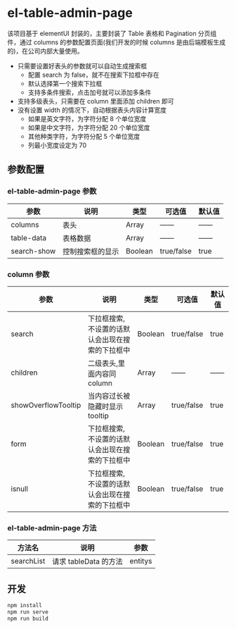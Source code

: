 # el-table-admin-page

该项目基于 elementUI 封装的，主要封装了 Table 表格和 Pagination 分页组件，通过 columns 的参数配置页面(我们开发的时候 columns 是由后端模板生成的)，在公司内部大量使用。

- 只需要设置好表头的参数就可以自动生成搜索框
  - 配置 search 为 false，就不在搜索下拉框中存在
  - 默认选择第一个搜索下拉框
  - 支持多条件搜索，点击加号就可以添加多条件
- 支持多级表头，只需要在 column 里面添加 children 即可
- 没有设置 width 的情况下，自动根据表头内容计算宽度
  - 如果是英文字符，为字符分配 8 个单位宽度
  - 如果是中文字符，为字符分配 20 个单位宽度
  - 其他种类字符，为字符分配 5 个单位宽度
  - 列最小宽度设定为 70

## 参数配置

### el-table-admin-page 参数

| 参数        | 说明             | 类型    | 可选值     | 默认值 |
| ----------- | ---------------- | ------- | ---------- | ------ |
| columns     | 表头             | Array   | ——         | ——     |
| table-data  | 表格数据         | Array   | ——         | ——     |
| search-show | 控制搜索框的显示 | Boolean | true/false | true   |

### column 参数

| 参数                | 说明                                            | 类型    | 可选值     | 默认值 |
| ------------------- | ----------------------------------------------- | ------- | ---------- | ------ |
| search              | 下拉框搜索,不设置的话默认会出现在搜索的下拉框中 | Boolean | true/false | true   |
| children            | 二级表头,里面内容同 column                      | Array   | ——         | ——     |
| showOverflowTooltip | 当内容过长被隐藏时显示 tooltip                  | Array   | true/false | true   |
| form                | 下拉框搜索,不设置的话默认会出现在搜索的下拉框中 | Boolean | true/false | true   |
| isnull              | 下拉框搜索,不设置的话默认会出现在搜索的下拉框中 | Boolean | true/false | true   |

### el-table-admin-page 方法

| 方法名     | 说明                  | 参数    |
| ---------- | --------------------- | ------- |
| searchList | 请求 tableData 的方法 | entitys |

## 开发

```js
npm install
npm run serve
npm run build
```
